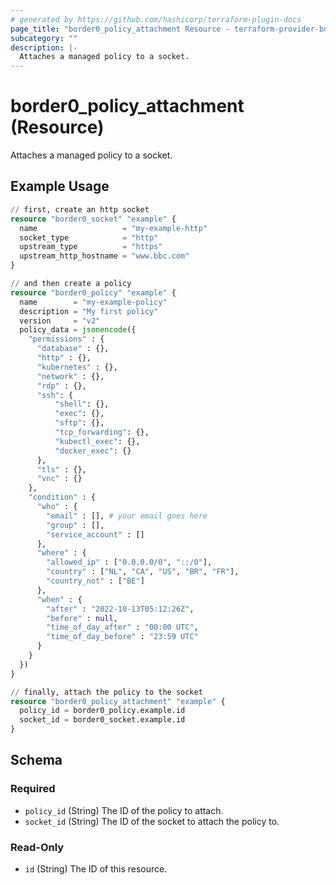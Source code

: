 ```yaml
---
# generated by https://github.com/hashicorp/terraform-plugin-docs
page_title: "border0_policy_attachment Resource - terraform-provider-border0"
subcategory: ""
description: |-
  Attaches a managed policy to a socket.
---
```


# border0_policy_attachment (Resource)

Attaches a managed policy to a socket.

## Example Usage

```terraform
// first, create an http socket
resource "border0_socket" "example" {
  name                   = "my-example-http"
  socket_type            = "http"
  upstream_type          = "https"
  upstream_http_hostname = "www.bbc.com"
}

// and then create a policy
resource "border0_policy" "example" {
  name        = "my-example-policy"
  description = "My first policy"
  version     = "v2"
  policy_data = jsonencode({
    "permissions" : {
      "database" : {},
      "http" : {},
      "kubernetes" : {},
      "network" : {},
      "rdp" : {},
      "ssh": {
          "shell": {},
          "exec": {},
          "sftp": {},
          "tcp_forwarding": {},
          "kubectl_exec": {},
          "docker_exec": {}
      },
      "tls" : {},
      "vnc" : {}
    },
    "condition" : {
      "who" : {
        "email" : [], # your email goes here
        "group" : [],
        "service_account" : []
      },
      "where" : {
        "allowed_ip" : ["0.0.0.0/0", "::/0"],
        "country" : ["NL", "CA", "US", "BR", "FR"],
        "country_not" : ["BE"]
      },
      "when" : {
        "after" : "2022-10-13T05:12:26Z",
        "before" : null,
        "time_of_day_after" : "00:00 UTC",
        "time_of_day_before" : "23:59 UTC"
      }
    }
  })
}

// finally, attach the policy to the socket
resource "border0_policy_attachment" "example" {
  policy_id = border0_policy.example.id
  socket_id = border0_socket.example.id
}
```

<!-- schema generated by tfplugindocs -->
## Schema

### Required

- `policy_id` (String) The ID of the policy to attach.
- `socket_id` (String) The ID of the socket to attach the policy to.

### Read-Only

- `id` (String) The ID of this resource.
